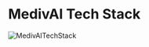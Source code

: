 # MedivAI Tech Stack

![MedivAITechStack](https://github.com/user-attachments/assets/ae777e11-6807-4571-b773-394ec0aa0f14)

